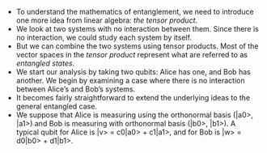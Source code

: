 * To understand the mathematics of entanglement, we need to introduce one more idea from linear algebra: *the tensor product*.
* We look at two systems with no interaction between them. Since there is no interaction, we could study each system by itself.
* But we can combine the two systems using tensor products. Most of the vector spaces in the *tensor product* represent what are referred to as *entangled states*.
* We start our analysis by taking two qubits: Alice has one, and Bob has another. We begin by examining a case where there is no interaction between Alice’s and Bob’s systems.
* It becomes fairly straightforward to extend the underlying ideas to the general entangled case.
* We suppose that Alice is measuring using the orthonormal basis (|a0>, |a1>) and Bob is measuring with orthonormal basis (|b0>, |b1>). A typical qubit for Alice is |v> = c0|a0> + c1|a1>, and for Bob is |w> = d0|b0> + d1|b1>.